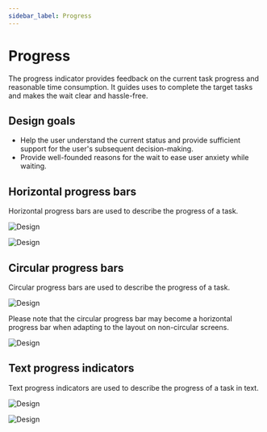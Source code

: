 ```yaml
---
sidebar_label: Progress
---
```


# Progress

The progress indicator provides feedback on the current task progress and reasonable time consumption. It guides uses to complete the target tasks and makes the wait clear and hassle-free.

## Design goals

- Help the user understand the current status and provide sufficient support for the user's subsequent decision-making.
- Provide well-founded reasons for the wait to ease user anxiety while waiting.

## Horizontal progress bars

Horizontal progress bars are used to describe the progress of a task.

![Design](/img/design/6a6750a2999f9233e95a7459ec1f6938.png)

![Design](/img/design/67269d299d87a49e5c7bd0efafee8195.png)

## Circular progress bars

Circular progress bars are used to describe the progress of a task.

![Design](/img/design/bac47c120665cd48f79f026ee8a2625f.png)

Please note that the circular progress bar may become a horizontal progress bar when adapting to the layout on non-circular screens.

![Design](/img/design/42d31b3d453d0abfe0e7bf6b568e43bf.png)

## Text progress indicators

Text progress indicators are used to describe the progress of a task in text.

![Design](/img/design/6e7a8c92054e669ec91aeb659a5f237d.png)

![Design](/img/design/ac91e19ec29a2a5179f49de902f668ea.png)
